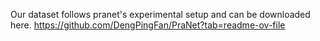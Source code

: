 Our dataset follows pranet's experimental setup and can be downloaded here.
https://github.com/DengPingFan/PraNet?tab=readme-ov-file
